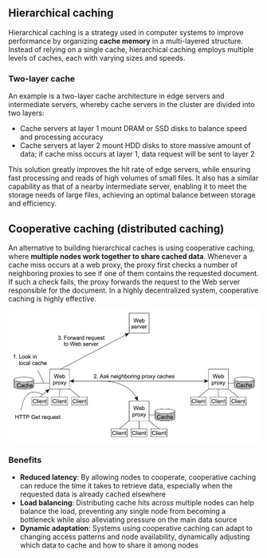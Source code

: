 ## Hierarchical caching

Hierarchical caching is a strategy used in computer systems to improve performance by organizing **cache memory** in a multi-layered structure. Instead of relying on a single cache, hierarchical caching employs multiple levels of caches, each with varying sizes and speeds.

### Two-layer cache

An example is a two-layer cache architecture in edge servers and intermediate servers, whereby cache servers in the cluster are divided into two layers:

- Cache servers at layer 1 mount DRAM or SSD disks to balance speed and processing accuracy
- Cache servers at layer 2 mount HDD disks to store massive amount of data; if cache miss occurs at layer 1, data request will be sent to layer 2

This solution greatly improves the hit rate of edge servers, while ensuring fast processing and reads of high volumes of small files. It also has a similar capability as that of a nearby intermediate server, enabling it to meet the storage needs of large files, achieving an optimal balance between storage and efficiency.

## Cooperative caching (distributed caching)

An alternative to building hierarchical caches is using cooperative caching, where **multiple nodes work together to share cached data**. Whenever a cache miss occurs at a web proxy, the proxy first checks a number of neighboring proxies to see if one of them contains the requested document. If such a check fails, the proxy forwards the request to the Web server responsible for the document. In a highly decentralized system, cooperative caching is highly effective.

<img src="../assets/cooperative-caching.png">

### Benefits

- **Reduced latency**: By allowing nodes to cooperate, cooperative caching can reduce the time it takes to retrieve data, especially when the requested data is already cached elsewhere
- **Load balancing**: Distributing cache hits across multiple nodes can help balance the load, preventing any single node from becoming a bottleneck while also alleviating pressure on the main data source
- **Dynamic adaptation**: Systems using cooperative caching can adapt to changing access patterns and node availability, dynamically adjusting which data to cache and how to share it among nodes
